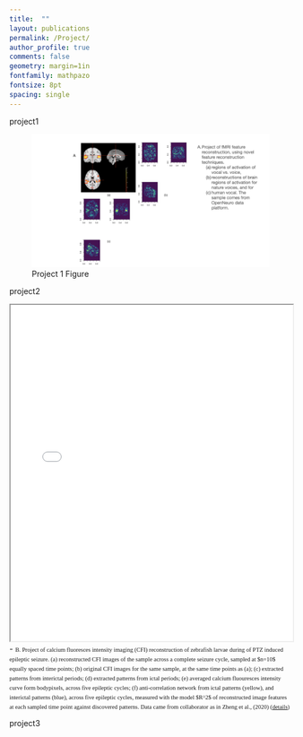 ```yaml
---
title:  ""
layout: publications
permalink: /Project/
author_profile: true
comments: false
geometry: margin=1in
fontfamily: mathpazo
fontsize: 8pt
spacing: single
---
```



<p> project1 </p>
<figure>
  <img src="/assets/images/yy/projects.001.png" alt="Project 1 Image" style="max-width:100%;height:auto;">
  <figcaption>Project 1 Figure</figcaption>
</figure>

<p> project2 </p>
  <iframe src="/assets/images/yy/3.pdf" width="100%" height="600px"></iframe>
- <span style="font-family:Times New Roman; font-size:0.75em;"> B. Project of calcium fluoresces intensity imaging (CFI) reconstruction of zebrafish larvae during of PTZ induced epileptic seizure. 
(a) reconstructed CFI images of the sample across a complete seizure cycle, sampled at $n=10$ equally spaced time points; (b) original CFI images for the same sample, at the same time points as (a); (c) extracted patterns from interictal periods; (d) extracted patterns from ictal periods; (e) averaged calcium fluouresces intensity curve form bodypixels, across five epileptic cycles; (f) anti-correlation network from ictal patterns (yellow), and interictal patterns (blue), across five epileptic cycles, measured with the model $R^2$ of reconstructed image features at each sampled time point against discovered patterns. Data came from collaborator as in Zheng et al., (2020) (<a href="https://pubmed.ncbi.nlm.nih.gov/30676975/">details</a>)
 </span>

<p> project3 </p>




